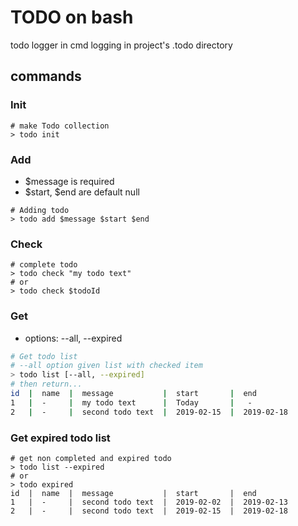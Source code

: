 # TODO on bash

todo logger in cmd
logging in project's .todo directory

## commands

### Init
``` shell
# make Todo collection
> todo init
```

### Add
* \$message is required
* \$start, \$end are default null
``` shell
# Adding todo
> todo add $message $start $end
```

### Check
``` shell
# complete todo
> todo check "my todo text"
# or
> todo check $todoId
```

### Get
* options: --all, --expired
``` bash
# Get todo list
# --all option given list with checked item
> todo list [--all, --expired]
# then return...
id  |  name  |  message           |  start       |  end
1   |  -     |  my todo text      |  Today       |   -
2   |  -     |  second todo text  |  2019-02-15  |  2019-02-18
```

### Get expired todo list
``` shell
# get non completed and expired todo
> todo list --expired
# or
> todo expired
id  |  name  |  message           |  start       |  end
1   |  -     |  second todo text  |  2019-02-02  |  2019-02-13
2   |  -     |  second todo text  |  2019-02-15  |  2019-02-18
```
